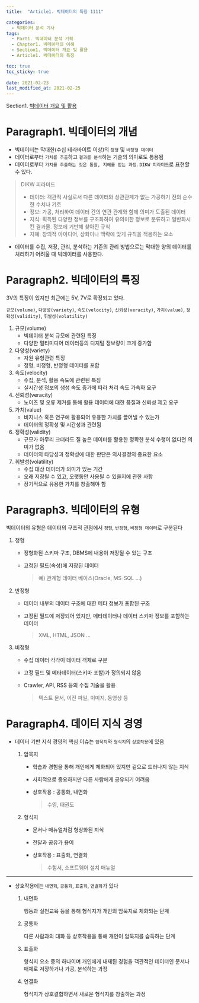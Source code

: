 ```yaml
---
title:  "Article1. 빅데이터의 특징 1111"

categories:
  - 빅데이터 분석 기사
tags:
  - Part1. 빅데이터 분석 기획
  - Chapter1. 빅데이터의 이해
  - Section1. 빅데이터 개요 및 활용
  - Article1. 빅데이터의 특징

toc: true
toc_sticky: true
 
date: 2021-02-23
last_modified_at: 2021-02-25
---
```


Section1. [빅데이터 개요 및 활용](https://goaswon.github.io/%EB%B9%85%EB%8D%B0%EC%9D%B4%ED%84%B0%20%EB%B6%84%EC%84%9D%20%EA%B8%B0%EC%82%AC/1110%EB%B9%85%EB%8D%B0%EC%9D%B4%ED%84%B0_%EA%B0%9C%EC%9A%94_%EB%B0%8F_%ED%99%9C%EC%9A%A9/)

# Paragraph1. 빅데이터의 개념

- 빅데이터는 막대한(수십 테라바이트 이상)의 `정형` 및 `비정형 데이터`
- 데이터로부터 `가치를 추출`하고 `결과를 분석`하는 기술의 의미로도 통용됨
- 데이터로부터 `가치를 추출하는 것은 통찰, 지혜를 얻는 과정`. `DIKW 피라미드`로 표현할 수 있다.

> DIKW 피라미드
> - 데이터: 객관적 사실로서 다른 데이터와 상관관계가 없는 가공하기 전의 순수한 수치나 기호
> - 정보: 가공, 처리하여 데이터 간의 연관 관계와 함께 의미가 도출된 데이터
> - 지식: 획득된 다양한 정보를 구조화하여 유의미한 정보로 분류하고 일반화시킨 결과물. 정보에 기반해 찾아진 규칙
> - 지혜: 창의적 아이디어, 상화이나 맥락에 맞게 규칙을 적용하는 요소

- 데이터를 수집, 저장, 관리, 분석하는 기존의 관리 방법으로는 막대한 양의 데이터를 처리하기 어려울 때 빅데이터를 사용한다.

# Paragraph2. 빅데이터의 특징
3V의 특징이 있지만 최근에는 5V, 7V로 확장되고 있다.

`규모(volume)`, `다양성(variety)`, `속도(velocity)`, `신뢰성(veracity)`, `가치(value)`, `정확성(validity)`, `휘발성(volatility)`

1. 규모(volume)
   - 빅데이터 분석 규모에 관련된 특징
   - 다양한 멀티미디어 데이터등의 디지털 정보량이 크게 증가함
2. 다양성(variety)
   * 자원 유형관련 특징
   * 정형, 비정형, 반정형 데이터를 포함
3. 속도(velocity)
   - 수집, 분석, 활용 속도에 관련된 특징
   - 실시간성 정보의 생성 속도 증가에 따라 처리 속도 가속화 요구
4. 신뢰성(veracity)
   - 노이즈 및 오류 제거를 통해 활용 데이터에 대한 품질과 신뢰성 제고 요구
5. 가치(value)
   - 비지니스 혹은 연구에 활용되어 유용한 가치를 끌어낼 수 있는가
   - 데이터의 정확성 및 시간성과 관련됨
6. 정확성(validity)
   - 규모가 아무리 크더라도 질 높은 데이터를 활용한 정확한 분석 수행이 없다면 의미가 없음
   - 데이터의 타당성과 정확성에 대한 판단은 의사결정의 중요한 요소
7. 휘발성(volatility)
   - 수집 대상 데이터가 의미가 있는 기간
   - 오래 저장될 수 있고, 오랫동안 사용될 수 있을지에 관한 사항
   - 장기적으로 유용한 가치를 창출해야 함

# Paragraph3. 빅데이터의 유형

빅데이터의 유형은 데이터의 구조적 관점에서 `정형`, `반정형`, `비정형 데이터`로 구분된다

1. 정형

   - 정형화된 스키마 구조, DBMS에 내용이 저장될 수 있는 구조

   - 고정된 필드(속성)에 저장된 데이터

     > 예) 관계형 데이터 베이스(Oracle, MS-SQL ...)

2. 반정형

   - 데이터 내부의 데이터 구조에 대한 메타 정보가 포함된 구조

   - 고정된 필드에 저장되어 있지만, 메타데이터나 데이터 스키마 정보를 포함하는 데이터

     > XML, HTML, JSON ...

3. 비정형

   - 수집 데이터 각각이 데이터 객체로 구분

   - 고정 필드 및 메타데이터(스키마 포함)가 정의되지 않음

   - Crawler, API, RSS 등의 수집 기술을 활용

     > 텍스트 문서, 이진 파일, 이미지, 동영상 등

# Paragraph4. 데이터 지식 경영

* 데이터 기반 지식 경영의 핵심 이슈는 `암묵지`와 `형식지`의 `상호작용`에 있음

  1. 암묵지

     - 학습과 경험을 통해 개인에게 체화되어 있지만 겉으로 드러나지 않는 지식

     - 사회적으로 중요하지만 다른 사람에게 공유되기 어려움

     - 상호작용 : 공통화, 내면화

       > 수영, 태권도

       

  2. 형식지

     - 문서나 매뉴얼처럼 형상화된 지식

     - 전달과 공유가 용이

     - 상호작용 : 표출화, 연결화 

       > 수험서, 소프트웨어 설치 매뉴얼

---

* 상호작용에는 `내면화`, `공통화`, `표출화`, `연결화`가 있다

  1. 내면화

     행동과 실천교육 등을 통해 형식지가 개인의 암묵지로 체화되는 단계

  2. 공통화

     다른 사람과의 대화 등 상호작용을 통해 개인이 암묵지를 습득하는 단계

  3. 표출화

     형식지 요소 중의 하나이며 개인에게 내재된 경험을 객관적인 데이터인 문서나 매체로 저장하거나 가공, 분석하는 과정

  4. 연결화

     형식지가 상호결합하면서 새로운 형식지를 창출하는 과정